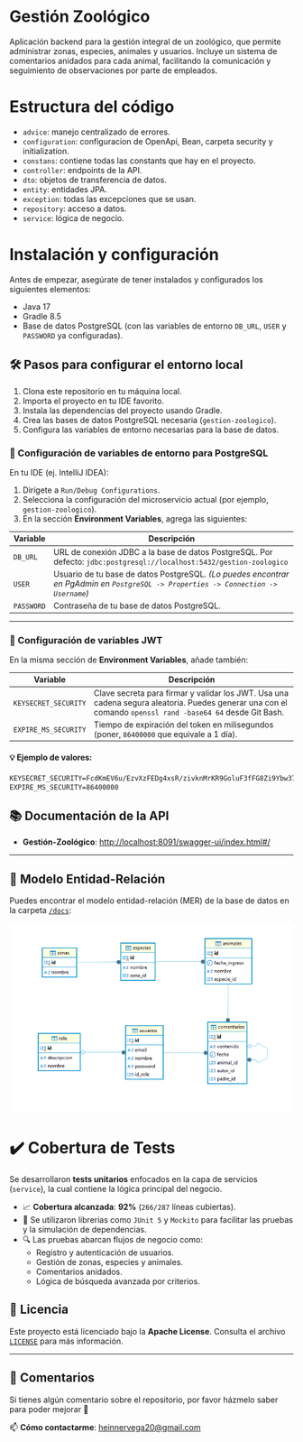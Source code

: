 # Gestión Zoológico
Aplicación backend para la gestión integral de un zoológico, que permite administrar zonas, especies, animales y usuarios. Incluye un sistema de comentarios anidados para cada animal, facilitando la comunicación y seguimiento de observaciones por parte de empleados.

# Estructura del código

- `advice`: manejo centralizado de errores.
- `configuration`: configuracion de OpenApi, Bean, carpeta security y initialization.
- `constans`: contiene todas las constants que hay en el proyecto.
- `controller`: endpoints de la API.
- `dto`: objetos de transferencia de datos.
- `entity`: entidades JPA.
- `exception`: todas las excepciones que se usan.
- `repository`: acceso a datos.
- `service`: lógica de negocio.

# Instalación y configuración

Antes de empezar, asegúrate de tener instalados y configurados los siguientes elementos:

- Java 17
- Gradle 8.5
- Base de datos PostgreSQL (con las variables de entorno `DB_URL`, `USER` y `PASSWORD` ya configuradas).

## 🛠️ Pasos para configurar el entorno local

1. Clona este repositorio en tu máquina local.
2. Importa el proyecto en tu IDE favorito.
3. Instala las dependencias del proyecto usando Gradle.
4. Crea las bases de datos PostgreSQL necesaria (`gestion-zoologico`).
5. Configura las variables de entorno necesarias para la base de datos.

### 🔧 Configuración de variables de entorno para PostgreSQL

En tu IDE (ej. IntelliJ IDEA):

1. Dirígete a `Run/Debug Configurations`.
2. Selecciona la configuración del microservicio actual (por ejemplo, `gestion-zoologico`).
3. En la sección **Environment Variables**, agrega las siguientes:

| Variable   | Descripción |
|------------|-------------|
| `DB_URL`	  |URL de conexión JDBC a la base de datos PostgreSQL. Por defecto: `jdbc:postgresql://localhost:5432/gestion-zoologico`|
| `USER`     | Usuario de tu base de datos PostgreSQL. *(Lo puedes encontrar en PgAdmin en `PostgreSQL -> Properties -> Connection -> Username`)* |
| `PASSWORD` | Contraseña de tu base de datos PostgreSQL. |

---

### 🔐 Configuración de variables JWT

En la misma sección de **Environment Variables**, añade también:

| Variable           | Descripción                                                                                                                                               |
|--------------------|-----------------------------------------------------------------------------------------------------------------------------------------------------------|
| `KEYSECRET_SECURITY`| Clave secreta para firmar y validar los JWT. Usa una cadena segura aleatoria. Puedes generar una con el comando `openssl rand -base64 64` desde Git Bash. |
| `EXPIRE_MS_SECURITY`| Tiempo de expiración del token en milisegundos (poner, `86400000` que equivale a 1 día).                                                                  |

#### 💡 Ejemplo de valores:
```env
KEYSECRET_SECURITY=FcdKmEV6u/EzvXzFEDg4xsR/zivknMrKR9GoluF3fFG8Zi9Ybw37TEVwToaVIhBjm3vaiE0L+RD+hyPwid9BcA==
EXPIRE_MS_SECURITY=86400000
```

## 📚 Documentación de la API

- **Gestión-Zoológico**: [http://localhost:8091/swagger-ui/index.html#/](http://localhost:8091/swagger-ui/index.html#/)

---

## 🧩 Modelo Entidad-Relación

Puedes encontrar el modelo entidad-relación (MER) de la base de datos en la carpeta [`/docs`](./docs/modelo-er.png):

![Modelo ER](./docs/modelo-er.png)


# ✔️ Cobertura de Tests

Se desarrollaron **tests unitarios** enfocados en la capa de servicios (`service`), la cual contiene la lógica principal del negocio.

- 📈 **Cobertura alcanzada**: **92%** (`266/287` líneas cubiertas).
- 🧪 Se utilizaron librerías como `JUnit 5` y `Mockito` para facilitar las pruebas y la simulación de dependencias.
- 🔍 Las pruebas abarcan flujos de negocio como:
    - Registro y autenticación de usuarios.
    - Gestión de zonas, especies y animales.
    - Comentarios anidados.
    - Lógica de búsqueda avanzada por criterios.

## 📝 Licencia

Este proyecto está licenciado bajo la **Apache License**. Consulta el archivo [`LICENSE`](./LICENSE) para más información.

---

## 💬 Comentarios

Si tienes algún comentario sobre el repositorio, por favor házmelo saber para poder mejorar 🙂

📫 **Cómo contactarme**: heinnervega20@gmail.com


